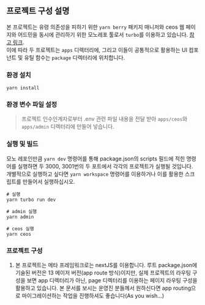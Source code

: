 ## 프로젝트 구성 설명

본 프로젝트는 유령 의존성을 피하기 위한 `yarn berry` 패키지 매니저와 ceos 웹 페이지와 어드민을 동시에 관리하기 위한 모노레포 툴로서 `turbo`를 이용하고 있습니다. [참고 링크](https://toss.tech/article/node-modules-and-yarn-berry). <br />
이에 따라 두 프로젝트는 `apps` 디렉터리에, 그리고 이들이 공통적으로 활용하는 UI 컴포넌트 및 유틸 함수는 `package` 디렉터리에 위치합니다.

### 환경 설치

```
yarn install
```

### 환경 변수 파일 설정

> 프로젝트 인수인계자로부터 .env 관련 파일 내용을 전달 받아 `apps/ceos`와 `apps/admin` 디렉터리에 만들어 넣습니다.

### 실행 및 빌드

모노 레포인만큼 `yarn dev` 명령어를 통해 package.json의 scripts 필드에 적힌 명령어를 실행하면 두 3000, 3001번의 두 포트에서 각각의 프로젝트가 실행될 것입니다. 개별적으로 실행하고 싶다면 `yarn workspace` 명령어를 이용하거나 이를 활용한 스크립트를 만들어서 실행하십시오.

```
# 실행
yarn turbo run dev

# admin 실행
yarn admin

# ceos 실행
yarn ceos
```

### 프로젝트 구성

1. 본 프로젝트는 메타 프레임워크로는 nextJS를 이용합니다. 루트 package.json에 기술된 버전은 13 메이저 버전(app route 방식)이지만, 실제 프로젝트의 라우팅 구성을 보면 app 디렉터리가 아닌, page 디렉터리를 이용하는 페이지 라우팅 구성을 활용하고 있습니다. 본 문서를 보시는 운영진 분들께서 원하신다면 app routing으로 마이그레이션하는 작업을 진행하셔도 좋습니다(As you wish...)
